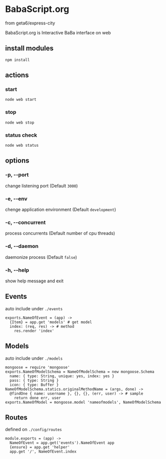 # BabaScript.org
from geta6/express-city

BabaScript.org is Interactive BaBa interface on web

## install modules

`npm install`

## actions

### start

`node web start`

### stop

`node web stop`

### status check

`node web status`

## options

### -p, --port
change listening port (Default `3000`)

### -e, --env
chenge application environment (Default `development`)

### -c, --concurrent
process concurrents (Default number of cpu threads)

### -d, --daemon
daemonize process (Default `false`)

### -h, --help
show help message and exit

## Events

auto include under `./events`

```
exports.NameOfEvent = (app) ->
  {Item} = app.get 'models' # get model
  index: (req, res) -> # method
    res.render 'index'
```

## Models

auto include under `./models`

```
mongoose = require 'mongoose'
exports.NameOfModelSchema = NameOfModelSchema = new mongoose.Schema
  name: { type: String, unique: yes, index: yes }
  pass: { type: String }
  icon: { type: Buffer }
NameOfModelSchema.statics.originalMethodName = (args, done) ->
  @findOne { name: username }, {}, {}, (err, user) -> # sample
    return done err, user
exports.NameOfModel = mongoose.model 'nameofmodels', NameOfModelSchema
```

## Routes

defined on `./config/routes`

```
module.exports = (app) ->
  NameOfEvent = app.get('events').NameOfEvent app
  {ensure} = app.get 'helper'
  app.get '/', NameOfEvent.index
```